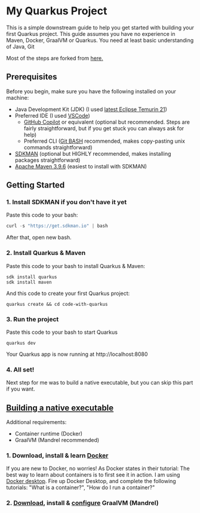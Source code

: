 # My Quarkus Project

This is a simple downstream guide to help you get started with building your first Quarkus project. This guide assumes you have no experience in Maven, Docker, GraalVM or Quarkus. You need at least basic understanding of Java, Git

Most of the steps are forked from [here.](https://quarkus.io/get-started/)


## Prerequisites

Before you begin, make sure you have the following installed on your machine:

- Java Development Kit (JDK) (I used [latest Eclipse Temurin 21](https://github.com/adoptium/temurin21-binaries/releases/tag/jdk-21.0.2%2B13))
- Preferred IDE (I used [VSCode](https://code.visualstudio.com/))
    - [GitHub Copilot](https://github.com/features/copilot) or equivalent (optional but recommended. Steps are fairly straightforward, but if you get stuck you can always ask for help)
    - Preferred CLI ([Git BASH](https://gitforwindows.org/) recommended, makes copy-pasting unix commands straightforward)
- [SDKMAN](https://sdkman.io/) (optional but HIGHLY recommended, makes installing packages straightforward)
- [Apache Maven 3.9.6](https://maven.apache.org/) (easiest to install with SDKMAN)

## Getting Started

### 1. Install SDKMAN if you don't have it yet

Paste this code to your bash:
```python
curl -s "https://get.sdkman.io" | bash
```
After that, open new bash.

### 2. Install Quarkus & Maven

Paste this code to your bash to install Quarkus & Maven:
```
sdk install quarkus
sdk install maven
```
And this code to create your first Quarkus project:
```
quarkus create && cd code-with-quarkus
```

### 3. Run the project

Paste this code to your bash to start Quarkus
```
quarkus dev
```
Your Quarkus app is now running at http://localhost:8080

### 4. All set! 

Next step for me was to build a native executable, but you can skip this part if you want.

## [Building a native executable](https://quarkus.io/guides/building-native-image)

Additional requirements:
- Container runtime (Docker)
- GraalVM (Mandrel recommended)

### 1. Download, install & learn [Docker](https://www.docker.com/)
If you are new to Docker, no worries! As Docker states in their tutorial: The best way to learn about containers is to first see it in action. I am using [Docker desktop](https://www.docker.com/products/docker-desktop/). Fire up Docker Desktop, and complete the following tutorials: "What is a container?", "How do I run a container?"

### 2. [Download](https://github.com/graalvm/mandrel/releases), install & [configure](https://quarkus.io/guides/building-native-image#configuring-graalvm) GraalVM (Mandrel)


